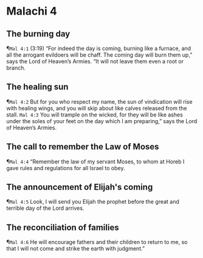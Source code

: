 # Malachi 4

## The burning day
¶`Mal 4:1` (3:19) “For indeed the day is coming, burning like a furnace, and all the arrogant evildoers will be chaff. The coming day will burn them up,” says the Lord of Heaven’s Armies. “It will not leave them even a root or branch.

## The healing sun
¶`Mal 4:2` But for you who respect my name, the sun of vindication will rise with healing wings, and you will skip about like calves released from the stall.
`Mal 4:3` You will trample on the wicked, for they will be like ashes under the soles of your feet on the day which I am preparing,” says the Lord of Heaven’s Armies.

## The call to remember the Law of Moses
¶`Mal 4:4` “Remember the law of my servant Moses, to whom at Horeb I gave rules and regulations for all Israel to obey.

## The announcement of Elijah's coming
¶`Mal 4:5` Look, I will send you Elijah the prophet before the great and terrible day of the Lord arrives.

## The reconciliation of families
¶`Mal 4:6` He will encourage fathers and their children to return to me, so that I will not come and strike the earth with judgment.”

